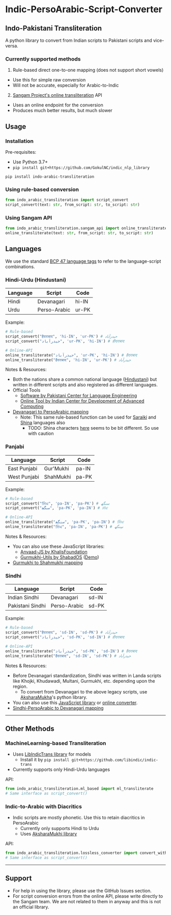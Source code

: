 # Indic-PersoArabic-Script-Converter

## Indo-Pakistani Transliteration

A python library to convert from Indian scripts to Pakistani scripts and vice-versa.

### Currently supported methods

1. Rule-based direct one-to-one mapping (does not support short vowels)
  - Use this for simple raw conversion
  - Will not be accurate, especially for Arabic-to-Indic

2. [Sangam Project's online transliteration](http://sangam.learnpunjabi.org/) API
  - Uses an online endpoint for the conversion
  - Produces much better results, but much slower

## Usage

### Installation

Pre-requisites:  
- Use Python 3.7+
- `pip install git+https://github.com/GokulNC/indic_nlp_library`

```
pip install indo-arabic-transliteration
```

### Using rule-based conversion

```py
from indo_arabic_transliteration import script_convert
script_convert(text: str, from_script: str, to_script: str)
```

### Using Sangam API

```py
from indo_arabic_transliteration.sangam_api import online_transliterate
online_transliterate(text: str, from_script: str, to_script: str)
```

## Languages

We use the standard [BCP 47 language tags](https://github.com/libyal/libfwnt/wiki/Language-Code-identifiers#0x0400---0x04ff) to refer to the language-script combinations.

### Hindi-Urdu (Hindustani)

|Language|Script|Code|
|--------|------|----|
|Hindi|Devanagari|hi-IN|
|Urdu|Perso-Arabic|ur-PK|

Example:  
```py
# Rule-based
script_convert("हैदराबाद‎", 'hi-IN', 'ur-PK') # حیدرآباد
script_convert("حيدرآباد‎", 'ur-PK', 'hi-IN') # हीदराबाद‎

# Online-API
online_transliterate("حيدرآباد‎", 'ur-PK', 'hi-IN') # हैदराबाद‎
online_transliterate("हैदराबाद‎", 'hi-IN', 'ur-PK') # حیدرآباد‎
```

Notes & Resources:  
- Both the nations share a common national language ([Hindustani](https://en.wikipedia.org/wiki/Hindustani_language)) but written in different scripts and also registered as different languages.
- Official Tools
  - [Software by Pakistani Center for Language Engineering](https://www.cle.org.pk/software/langproc/h2utransliterator.html)
  - [Online Tool by Indian Center for Development of Advanced Computing](https://gisttransserver.in/)
- [Devanagari to PersoArabic mapping](https://wikipedia.org/wiki/Hindi-Urdu_transliteration)
  - Note: This same rule-based function can be used for [Saraiki](https://en.wikipedia.org/wiki/Saraiki_alphabet#Arabic_script) and [Shina](https://en.wikipedia.org/wiki/Shina_language#Writing) languages also
    - TODO: Shina characters [here](https://omniglot.com/writing/shina.htm) seems to be bit different. So use with caution

### Panjabi

|Language|Script|Code|
|--------|------|----|
|East Punjabi|Gur'Mukhi|pa-IN|
|West Punjabi|ShahMukhi|pa-PK|

Example:  
```py
# Rule-based
script_convert("ਸਿੰਘ", 'pa-IN', 'pa-PK') # سںگھ
script_convert("سںگھ", 'pa-PK', 'pa-IN') # ਸਂਘ

# Online-API
online_transliterate("سنگھ", 'pa-PK', 'pa-IN') # ਸਿੰਘ
online_transliterate("ਸਿੰਘ", 'pa-IN', 'pa-PK') # سِنگھ
```

Notes & Resources:  
- You can also use these JavaScript libraries:
  - [Anvaad-JS by KhalisFoundation](https://khalisfoundation.github.io/anvaad-js/)
  - [Gurmukhi-Utils by ShabadOS](https://github.com/shabados/gurmukhi-utils#toshahmukhitext--string) ([Demo](https://unicode.sarabveer.me/))
- [Gurmukhi to Shahmukhi mapping](https://en.wikipedia.org/wiki/Shahmukhi_alphabet#Alphabet)

### Sindhi

|Language|Script|Code|
|--------|------|----|
|Indian Sindhi|Devanagari|sd-IN|
|Pakistani Sindhi|Perso-Arabic|sd-PK|

Example:  
```py
# Rule-based
script_convert("हैदराबाद‎", 'sd-IN', 'sd-PK') # حیدرآباد
script_convert("حيدرآباد‎", 'sd-PK', 'sd-IN') # हीदराबाद‎

# Online-API
online_transliterate("حيدرآباد‎", 'sd-PK', 'sd-IN') # हैदराबाद‎
online_transliterate("हैदराबाद‎", 'sd-IN', 'sd-PK') # حیدرآباد‎
```

Notes & Resources:  
- Before Devanagari standardization, Sindhi was written in Landa scripts like Khojki, Khudawadi, Multani, Gurmukhi, etc. depending upon the region.
  - To convert from Devanagari to the above legacy scripts, use [AksharaMukha](http://aksharamukha.appspot.com/converter)'s python library.
- You can also use this [JavaScript library](https://github.com/fahadmaqsood/sindhi-transliterator) or [online converter](http://roman.sindhila.edu.pk/).
- [Sindhi-PersoArabic to Devanagari mapping](https://en.wikipedia.org/wiki/Sindhi_transliteration)

---

## Other Methods

### MachineLearning-based Transliteration

- Uses [LibIndicTrans library](https://github.com/libindic/indic-trans) for models
  - Install it by `pip install git+https://github.com/libindic/indic-trans`
- Currently supports only Hindi-Urdu languages

API:  
```py
from indo_arabic_transliteration.ml_based import ml_transliterate
# Same interface as script_convert()
```

### Indic-to-Arabic with Diacritics

- Indic scripts are mostly phonetic. Use this to retain diacritics in PersoArabic
  - Currently only supports Hindi to Urdu
  - Uses [AksharaMukhi library](https://github.com/virtualvinodh/aksharamukha)

API:  
```py
from indo_arabic_transliteration.lossless_converter import convert_with_diacritics
# Same interface as script_convert()
```

---

## Support

- For help in using the library, please use the GitHub Issues section.
- For script conversion errors from the online API, please write directly to the Sangam team. We are not related to them in anyway and this is not an official library.
